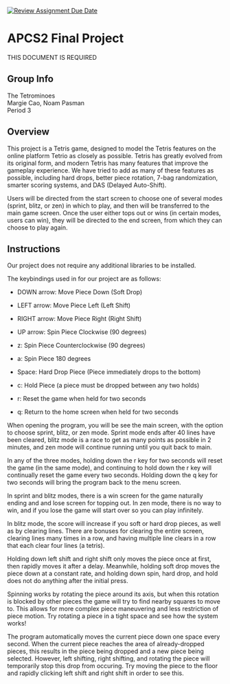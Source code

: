 [![Review Assignment Due Date](https://classroom.github.com/assets/deadline-readme-button-24ddc0f5d75046c5622901739e7c5dd533143b0c8e959d652212380cedb1ea36.svg)](https://classroom.github.com/a/syDSSnTt)
# APCS2 Final Project
THIS DOCUMENT IS REQUIRED
## Group Info
The Tetrominoes  
Margie Cao, Noam Pasman  
Period 3

## Overview
This project is a Tetris game, designed to model the Tetris features on the online platform Tetrio as closely as possible.
Tetris has greatly evolved from its original form, and modern
Tetris has many features that improve the gameplay experience.
We have tried to add as many of these features as possible,
including hard drops, better piece rotation,
7-bag randomization, smarter scoring systems, and
DAS (Delayed Auto-Shift).

Users will be directed from the start screen
to choose one of several modes (sprint, blitz, or zen) in which to play, and then
will be transferred to the main game screen. Once the user
either tops out or wins (in certain modes, users can win),
they will be directed to the end screen, from which they can
choose to play again.

## Instructions

Our project does not require any additional libraries
to be installed.

The keybindings used in for our project are as follows:
- DOWN arrow: Move Piece Down (Soft Drop)
- LEFT arrow: Move Piece Left (Left Shift)
- RIGHT arrow: Move Piece Right (Right Shift)
- UP arrow: Spin Piece Clockwise (90 degrees)
- z: Spin Piece Counterclockwise (90 degrees)
- a: Spin Piece 180 degrees
- Space: Hard Drop Piece
(Piece immediately drops to the bottom)
- c: Hold Piece
(a piece must be dropped between any two holds)

- r: Reset the game when held for two seconds
- q: Return to the home screen when held for two seconds

When opening the program, you will be see the main screen, with the
option to choose sprint, blitz, or zen mode. Sprint mode ends after
40 lines have been cleared, blitz mode is a race to get as many points
as possible in 2 minutes, and zen mode will continue running until
you quit back to main.

In any of the three modes, holding down the r key for two seconds will
reset the game (in the same mode), and continuing to hold down the r key
will continually reset the game every two seconds. Holding down the
q key for two seconds will bring the program back to the menu screen.

In sprint and blitz modes, there is a win screen for the game naturally ending
and and lose screen for topping out. In zen mode, there is no way to win,
and if you lose the game will start over so you can play infinitely.

In blitz mode, the score will increase if you soft or hard drop pieces,
as well as by clearing lines. There are bonuses for clearing the entire screen,
clearing lines many times in a row, and having multiple line clears in a row
that each clear four lines (a tetris).

Holding down left shift and right shift only moves the piece once at first,
then rapidly moves it after a delay. Meanwhile, holding soft drop
moves the piece down at a constant rate, and
holding down spin, hard drop, and hold does not do anything after the initial press.

Spinning works by rotating the piece around its axis, but when this rotation is blocked
by other pieces the game will try to find nearby squares to move to. This allows
for more complex piece maneuvering and less restriction of piece motion. Try rotating
a piece in a tight space and see how the system works!

The program automatically moves the current piece down one space every second.
When the current piece reaches the area of already-dropped pieces, this
results in the piece being dropped and a new piece being selected. However,
left shifting, right shifting, and rotating the piece will temporarily stop this
drop from occuring. Try moving the piece to the floor and rapidly clicking
left shift and right shift in order to see this.